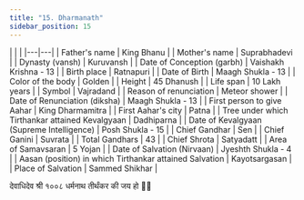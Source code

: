 ```yaml
---
title: "15. Dharmanath"
sidebar_position: 15
---
```


|   |   |
    |---|---|
| Father's name | King Bhanu |
| Mother's name | Suprabhadevi |
| Dynasty (vansh) | Kuruvansh |
| Date of Conception (garbh) | Vaishakh Krishna - 13 |
| Birth place | Ratnapuri |
| Date of Birth | Maagh Shukla - 13 |
| Color of the body | Golden |
| Height | 45 Dhanush |
| Life span | 10 Lakh years |
| Symbol | Vajradand |
| Reason of renunciation | Meteor shower |
| Date of Renunciation (diksha) | Maagh Shukla - 13 |
| First person to give Aahar | King Dharmamitra |
| First Aahar's city | Patna |
| Tree under which Tirthankar attained Kevalgyaan | Dadhiparna |
| Date of Kevalgyaan (Supreme Intelligence) | Posh Shukla - 15 |
| Chief Gandhar | Sen |
| Chief Ganini | Suvrata |
| Total Gandhars | 43 |
| Chief Shrota | Satyadatt |
| Area of Samavsaran | 5 Yojan |
| Date of Salvation (Nirvaan) | Jyeshth Shukla - 4 |
| Aasan (position) in which Tirthankar attained Salvation | Kayotsargasan |
| Place of Salvation | Sammed Shikhar |

<p style={{textAlign: "center", fontWeight: 'bold'}}>देवाधिदेव श्री १००८ धर्मनाथ तीर्थंकर की जय हो 🙏🏻</p>